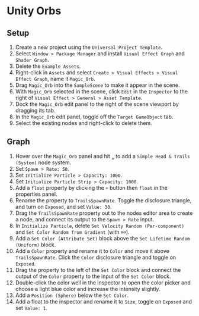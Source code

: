 # Unity Orbs

## Setup

1. Create a new project using the `Universal Project Template`.
2. Select `Window > Package Manager` and install `Visual Effect Graph` and `Shader Graph`.
3. Delete the `Example Assets`.
4. Right-click in `Assets` and select `Create > Visual Effects > Visual Effect Graph`, name it `Magic_Orb`.
5. Drag `Magic_Orb` into the `SampleScene` to make it appear in the scene.
6. With `Magic_Orb` selected in the scene, click `Edit` in the `Inspector` to the right of `Visual Effect > General > Asset Template`.
7. Dock the `Magic_Orb` edit panel to the right of the scene viewport by dragging its tab.
8. In the `Magic_Orb` edit panel, toggle off the `Target GameObject` tab.
9. Select the existing nodes and right-click to delete them.

## Graph

1. Hover over the `Magic_Orb` panel and hit `␣` to add a `Simple Head & Trails (System)` node system.
2. Set `Spawn > Rate: 50`.
3. Set `Initialize Particle > Capacity: 1000`.
4. Set `Initialize Particle Strip > Capacity: 1000`.
5. Add a `float` property by clicking the `+` button then `float` in the properties panel.
6. Rename the property to `TrailsSpawnRate`. Toggle the disclosure triangle, and turn on `Exposed`, and set `Value: 30`.
7. Drag the `TrailsSpawnRate` property out to the nodes editor area to create a node, and connect its output to the `Spawn > Rate` input.
8. In `Initialize Particle`, delete `Set Velocity Random (Per-component)` and `Set Color Random from Gradient` (with `⌘⌫`).
9. Add a `Set Color (Attribute Set)` block above the `Set Lifetime Random (Uniform)` block.
10. Add a `Color` property and rename it to `Color` and move it above `TrailsSpawnRate`. Click the `Color` disclosure triangle and toggle on `Exposed`.
11. Drag the property to the left of the `Set Color` block and connect the output of the `Color` property to the input of the `Set Color` block.
12. Double-click the color well in the inspector to open the color picker and choose a light blue color and increase the intensity slightly.
13. Add a `Position (Sphere)` below the `Set Color`.
14. Add a float to the inspector and rename it to `Size`, toggle on `Exposed` and set `Value: 1`.